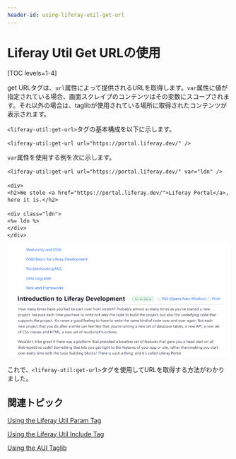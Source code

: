 ```yaml
---
header-id: using-liferay-util-get-url
---
```


# Liferay Util Get URLの使用

[TOC levels=1-4]

get URLタグは、`url`属性によって提供されるURLを取得します。`var`属性に値が指定されている場合、画面スクレイプのコンテンツはその変数にスコープされます。それ以外の場合は、taglibが使用されている場所に取得されたコンテンツが表示されます。

`<liferay-util:get-url>`タグの基本構成を以下に示します。

    <liferay-util:get-url url="https://portal.liferay.dev/" />

`var`属性を使用する例を次に示します。

    <liferay-util:get-url url="https://portal.liferay.dev/" var="ldn" />
    
    <div>
    <h2>We stole <a href="https://portal.liferay.dev/">Liferay Portal</a>, here it is.</h2>
    
    <div class="ldn">
    <%= ldn %>
    </div>
    </div>

![図1：Liferay Util Get URLタグを使用してURLを取得できます。](../../../images/liferay-util-get-url-ldn.png)

これで、`<liferay-util:get-url>`タグを使用してURLを取得する方法がわかりました。

## 関連トピック

[Using the Liferay Util Param Tag](/docs/7-1/tutorials/-/knowledge_base/t/using-liferay-util-param)

[Using the Liferay Util Include Tag](/docs/7-1/tutorials/-/knowledge_base/t/using-liferay-util-include)

[Using the AUI Taglib](/docs/7-1/tutorials/-/knowledge_base/t/using-aui-taglibs-in-your-portlets)
